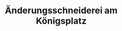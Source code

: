 ---
title: "Änderungsschneiderei am Königsplatz"
url: /speyer/aenderungsschneiderei-am-koenigsplatz/
shop: Schneiderei
---